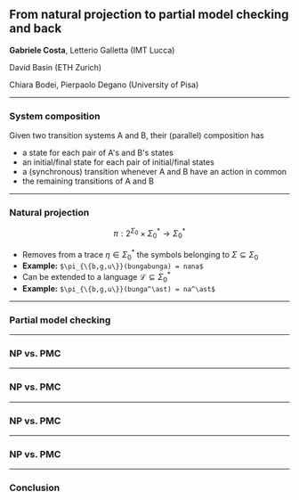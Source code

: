 ## From natural projection to partial model checking and back

__**Gabriele Costa**__, Letterio Galletta (IMT Lucca) 

David Basin (ETH Zurich)

Chiara Bodei, Pierpaolo Degano (University of Pisa) 

---
### System composition

Given two transition systems A and B, their (parallel) composition has
- a state for each pair of A's and B's states
- an initial/final state for each pair of initial/final states
- a (synchronous) transition whenever A and B have an action in common
- the remaining transitions of A and B


---

### Natural projection 
$$\pi : 2^{\Sigma_0} \times \Sigma_0^\ast \rightarrow \Sigma_0^\ast$$

- Removes from a trace $\eta \in \Sigma_0^\ast$ the symbols belonging to $\Sigma \subseteq \Sigma_0$
- **Example:** `$\pi_{\{b,g,u\}}(bungabunga) = nana$`
- Can be extended to a language $\mathcal{L} \subseteq \Sigma_0^\ast$
- **Example:** `$\pi_{\{b,g,u\}}(bunga^\ast) = na^\ast$`

---

### Partial model checking


---

### NP vs. PMC


---


### NP vs. PMC


---


### NP vs. PMC


---


### NP vs. PMC


---

### Conclusion
<!--stackedit_data:
eyJoaXN0b3J5IjpbNDA0NjI1OTY3XX0=
-->